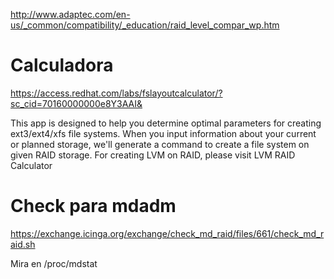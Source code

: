 http://www.adaptec.com/en-us/_common/compatibility/_education/raid_level_compar_wp.htm


# Calculadora
https://access.redhat.com/labs/fslayoutcalculator/?sc_cid=70160000000e8Y3AAI&

This app is designed to help you determine optimal parameters for creating ext3/ext4/xfs file systems. When you input information about your current or planned storage, we'll generate a command to create a file system on given RAID storage. For creating LVM on RAID, please visit LVM RAID Calculator


# Check para mdadm
https://exchange.icinga.org/exchange/check_md_raid/files/661/check_md_raid.sh

Mira en /proc/mdstat
